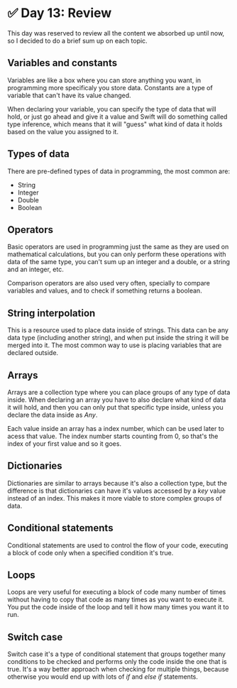 # :white_check_mark: Day 13: Review

This day was reserved to review all the content we absorbed up until now, so I decided to do a brief sum up on each topic.

## Variables and constants

Variables are like a box where you can store anything you want, in programming more specificaly you store data. Constants are a type of variable that can't have its value changed.

When declaring your variable, you can specify the type of data that will hold, or just go ahead and give it a value and Swift will do something called type inference, which means that it will "guess" what kind of data it holds based on the value you assigned to it.

## Types of data

There are pre-defined types of data in programming, the most common are:

* String
* Integer
* Double
* Boolean

## Operators

Basic operators are used in programming just the same as they are used on mathematical calculations, but you can only perform these operations with data of the same type, you can't sum up an integer and a double, or a string and an integer, etc.

Comparison operators are also used very often, specially to compare variables and values, and to check if something returns a boolean.

## String interpolation

This is a resource used to place data inside of strings. This data can be any data type (including another string), and when put inside the string it will be merged into it. The most common way to use is placing variables that are declared outside.

## Arrays

Arrays are a collection type where you can place groups of any type of data inside. When declaring  an array you have to also declare what kind of data it will hold, and then you can only put that specific type inside, unless you declare the data inside as *Any*.

Each value inside an array has a index number, which can be used later to acess that value. The index number starts counting from 0, so that's the index of your first value and so it goes.

## Dictionaries

Dictionaries are similar to arrays because it's also a collection type, but the difference is that dictionaries can have it's values accessed by a *key* value instead of an index. This makes it more viable to store complex groups of data.

## Conditional statements

Conditional statements are used to control the flow of your code, executing a block of code only when a specified condition it's true. 

## Loops

Loops are very useful for executing a block of code many number of times without having to copy that code as many times as you want to execute it. You put the code inside of the loop and tell it how many times you want it to run.

## Switch case

Switch case it's a type of conditional statement that groups together many conditions to be checked and performs only the code inside the one that is true. It's a way better approach when checking for multiple things, because otherwise you would end up with lots of *if* and *else if* statements.

